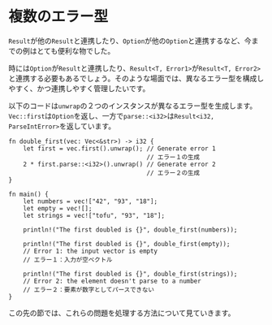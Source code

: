 <!--
# Multiple error types
-->
# 複数のエラー型

<!--
The previous examples have always been very convenient; `Result`s interact
with other `Result`s and `Option`s interact with other `Option`s.
-->
`Result`が他の`Result`と連携したり、`Option`が他の`Option`と連携するなど、今までの例はとても便利な物でした。

<!--
Sometimes an `Option` needs to interact with a `Result`, or a
`Result<T, Error1>` needs to interact with a `Result<T, Error2>`. In those
cases, we want to manage our different error types in a way that makes them
composable and easy to interact with.
-->
時には`Option`が`Result`と連携したり、`Result<T, Error1>`が`Result<T, Error2>`と連携する必要もあるでしょう。そのような場面では、異なるエラー型を構成しやすく、かつ連携しやすく管理したいです。

<!--
In the following code, two instances of `unwrap` generate different error
types. `Vec::first` returns an `Option`, while `parse::<i32>` returns a
`Result<i32, ParseIntError>`:
-->
以下のコードは`unwrap`の２つのインスタンスが異なるエラー型を生成します。`Vec::first`は`Option`を返し、一方で`parse::<i32>`は`Result<i32, ParseIntError>`を返しています。

```rust,editable,ignore,mdbook-runnable
fn double_first(vec: Vec<&str>) -> i32 {
    let first = vec.first().unwrap(); // Generate error 1
                                      // エラー１の生成
    2 * first.parse::<i32>().unwrap() // Generate error 2
                                      // エラー２の生成
}

fn main() {
    let numbers = vec!["42", "93", "18"];
    let empty = vec![];
    let strings = vec!["tofu", "93", "18"];

    println!("The first doubled is {}", double_first(numbers));

    println!("The first doubled is {}", double_first(empty));
    // Error 1: the input vector is empty
    // エラー１：入力が空ベクトル

    println!("The first doubled is {}", double_first(strings));
    // Error 2: the element doesn't parse to a number
    // エラー２：要素が数字としてパースできない
}
```

<!--
Over the next sections, we'll see several strategies for handling these kind of problems.
-->
この先の節では、これらの問題を処理する方法について見ていきます。